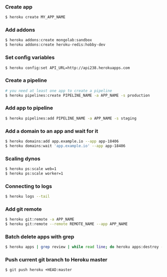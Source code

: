 ### Create app

```bash
$ heroku create MY_APP_NAME
```

### Add addons

```bash
$ heroku addons:create mongolab:sandbox
$ heroku addons:create heroku-redis:hobby-dev
```

### Set config variables

```bash
$ heroku config:set API_URL=http://api238.herokuapps.com
```

### Create a pipeline
```bash
# you need at least one app to create a pipeline
$ heroku pipelines:create PIPELINE_NAME -a APP_NAME -s production
```

### Add app to pipeline
```bash
$ heroku pipelines:add PIPELINE_NAME -a APP_NAME -s staging
```

### Add a domain to an app and wait for it

```bash
$ heroku domains:add app.example.io --app app-18406
$ heroku domains:wait 'app.example.io' --app app-18406
```

### Scaling dynos

```bash
$ heroku ps:scale web=1
$ heroku ps:scale worker=1
```

### Connecting to logs

```bash
$ heroku logs --tail
```

### Add git remote

```bash
$ heroku git:remote -a APP_NAME
$ heroku git:remote --remote REMOTE_NAME --app APP_NAME
```

### Batch delete apps with grep

```bash
$ heroku apps | grep review | while read line; do heroku apps:destroy -a $line --confirm=$line; done
```

### Push current git branch to Heroku master

```bash
$ git push heroku +HEAD:master
```
